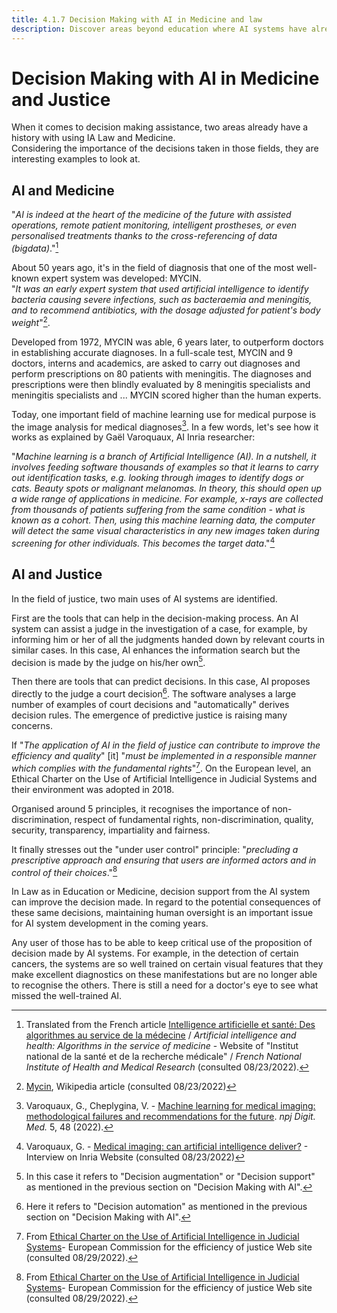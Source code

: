 ```yaml
---
title: 4.1.7 Decision Making with AI in Medicine and law
description: Discover areas beyond education where AI systems have already profoundly changed the way decisions are made.
---
```

# Decision Making with AI in Medicine and Justice

When it comes to decision making assistance, two areas already have a history with using IA Law and Medicine.  
Considering the importance of the decisions taken in those fields, they are interesting examples to look at.

## AI and Medicine

"*AI is indeed at the heart of the medicine of the future with assisted operations, remote patient monitoring, intelligent prostheses, or even personalised treatments thanks to the cross-referencing of data (bigdata)*."[^1]

About 50 years ago, it's in the field of diagnosis that one of the most well-known expert system was developed: MYCIN.  
"*It was an early expert system that used artificial intelligence to identify bacteria causing severe infections, such as bacteraemia and meningitis, and to recommend antibiotics, with the dosage adjusted for patient's body weight*"[^2].

Developed from 1972, MYCIN was able, 6 years later, to outperform doctors in establishing accurate diagnoses. In a full-scale test, MYCIN and 9 doctors, interns and academics, are asked to carry out diagnoses and perform prescriptions on 80 patients with meningitis. The diagnoses and prescriptions were then blindly evaluated by 8 meningitis specialists and meningitis specialists and ... MYCIN scored higher than the human experts.

Today, one important field of machine learning use for medical purpose is the image analysis for medical diagnoses[^3]. In a few words, let's see how it works as explained by Gaël Varoquaux, AI Inria researcher:

"*Machine learning is a branch of Artificial Intelligence (AI). In a nutshell, it involves feeding software thousands of examples so that it learns to carry out identification tasks, e.g. looking through images to identify dogs or cats. Beauty spots or malignant melanomas. In theory, this should open up a wide range of applications in medicine. For example, x-rays are collected from thousands of patients suffering from the same condition - what is known as a cohort. Then, using this machine learning data, the computer will detect the same visual characteristics in any new images taken during screening for other individuals. This becomes the target data*."[^4]

## AI and Justice

In the field of justice, two main uses of AI systems are identified.

First are the tools that can help in the decision-making process. An AI system can assist a judge in the investigation of a case, for example, by informing him or her of all the judgments handed down by relevant courts in similar cases. In this case, AI enhances the information search but the decision is made by the judge on his/her own[^5].

Then there are tools that can predict decisions. In this case, AI proposes directly to the judge a court decision[^6]. The software analyses a large number of examples of court decisions and "automatically" derives decision rules. The emergence of predictive justice is raising many concerns.

If "*The application of AI in the field of justice can contribute to improve the efficiency and quality*" [it] "*must be implemented in a responsible manner which complies with the fundamental rights*"[^7]. On the European level, an Ethical Charter on the Use of Artificial Intelligence in Judicial Systems and their environment was adopted in 2018.

Organised around 5 principles, it recognises the importance of non-discrimination, respect of fundamental rights, non-discrimination, quality, security, transparency, impartiality and fairness.

It finally stresses out the "under user control" principle: "*precluding a prescriptive approach and ensuring that users are informed actors and in control of their choices*."[^7]

In Law as in Education or Medicine, decision support from the AI system can improve the decision made. In regard to the potential consequences of these same decisions, maintaining human oversight is an important issue for AI system development in the coming years.

Any user of those has to be able to keep critical use of the proposition of decision made by AI systems. For example, in the detection of certain cancers, the systems are so well trained on certain visual features that they make excellent diagnostics on these manifestations but are no longer able to recognise the others. There is still a need for a doctor's eye to see what missed the well-trained AI.

[^1]: Translated from the French article [Intelligence artificielle et santé: Des algorithmes au service de la médecine](https://www.inserm.fr/dossier/intelligence-artificielle-et-sante/) / *Artificial intelligence and health: Algorithms in the service of medicine* - Website of "Institut national de la santé et de la recherche médicale" / *French National Institute of Health and Medical Research* (consulted 08/23/2022).

[^2]: [Mycin](https://en.wikipedia.org/wiki/Mycin), Wikipedia article (consulted 08/23/2022)

[^3]: Varoquaux, G., Cheplygina, V. - [Machine learning for medical imaging: methodological failures and recommendations for the future](https://doi.org/10.1038/s41746-022-00592-y). *npj Digit. Med.* 5, 48 (2022).

[^4]: Varoquaux, G. - [Medical imaging: can artificial intelligence deliver?](https://www.inria.fr/en/medical-imagingartificial-intelligence-automatic-learning) - Interview on Inria Website (consulted 08/23/2022)

[^5]: In this case it refers to "Decision augmentation" or "Decision support" as mentioned in the previous section on "Decision Making with AI".

[^6]: Here it refers to "Decision automation" as mentioned in the previous section on "Decision Making with AI".

[^7]: From [Ethical Charter on the Use of Artificial Intelligence in Judicial Systems](https://www.coe.int/en/web/cepej/cepej-european-ethical-charter-on-the-use-of-artificial-intelligence-ai-in-judicial-systems-and-their-environment)- European Commission for the efficiency of justice Web site (consulted 08/29/2022).
